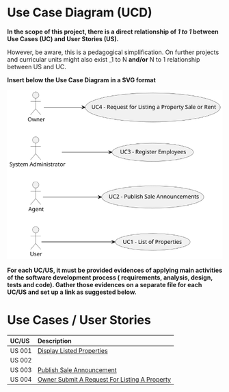 # Use Case Diagram (UCD)

**In the scope of this project, there is a direct relationship of _1 to 1_ between Use Cases (UC) and User Stories (US).**

However, be aware, this is a pedagogical simplification. On further projects and curricular units might also exist _1 to
N **and/or** N to 1 relationship between US and UC.

**Insert below the Use Case Diagram in a SVG format**

![Use Case Diagram](./svg/use-case-diagram.svg)

**For each UC/US, it must be provided evidences of applying main activities of the software development process (
requirements, analysis, design, tests and code). Gather those evidences on a separate file for each UC/US and set up a
link as suggested below.**

# Use Cases / User Stories

| UC/US  | Description                                                            |                   
|:-------|:-----------------------------------------------------------------------|
| US 001 | [Display Listed Properties](../../us001/Readme.md)                     |
| US 002 | [](../../us002/Readme.md)                                              |
| US 003 | [Publish Sale Announcement](../../us003/Readme.md)                     |
| US 004 | [Owner Submit A Request For Listing A Property](../../us004/Readme.md) |

